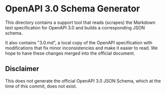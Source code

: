 # OpenAPI 3.0 Schema Generator

This directory contains a support tool that reads (scrapes) the
Markdown text specification for OpenAPI 3.0 and builds a 
corresponding JSON schema.

It also contains "3.0.md", a local copy of the OpenAPI specification
with modifications that fix minor inconsistencies and make it easier
to read. We hope to have these changes merged into the official 
document.

## Disclaimer

This does not generate the official OpenAPI 3.0 JSON Schema, which 
at the time of this commit, does not exist.
